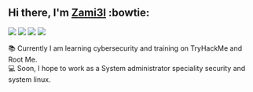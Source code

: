 ## Hi there, I'm [Zami3l](https://zamiel.dev/) :bowtie:
[![](https://img.shields.io/badge/-WEBSITE-green?style=for-the-badge&logo=red-hat&logoColor=white&link=https://www.root-me.org/Zami3l)](https://www.root-me.org/Zami3l)
[![](https://img.shields.io/badge/-GPG-blue?style=for-the-badge&logo=gnu-privacy-guard&logoColor=white&link=https://zamiel.dev/key.asc)](https://zamiel.dev/key.asc)
[![](https://img.shields.io/badge/-TryHackMe-red?style=for-the-badge&logo=mixcloud&logoColor=white&link=https://tryhackme.com/p/zami3l)](https://tryhackme.com/p/zami3l)
[![](https://img.shields.io/badge/-RootMe-black?style=for-the-badge&logo=hackaday&logoColor=white&link=https://www.root-me.org/Zami3l)](https://www.root-me.org/Zami3l)


:books: Currently I am learning cybersecurity and training on TryHackMe and Root Me.  
:computer: Soon, I hope to work as a System administrator speciality security and system linux.